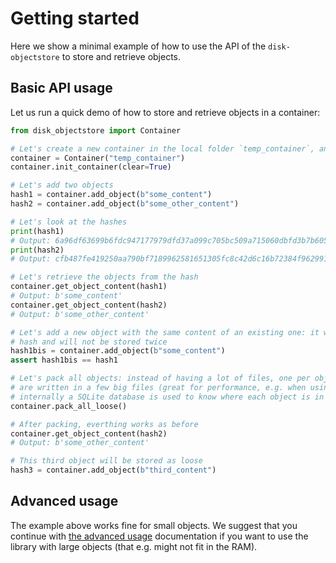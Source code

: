 # Getting started

Here we show a minimal example of how to use the API of the `disk-objectstore` to store and retrieve objects.

## Basic API usage

Let us run a quick demo of how to store and retrieve objects in a container:

```python
from disk_objectstore import Container

# Let's create a new container in the local folder `temp_container`, and initialise it
container = Container("temp_container")
container.init_container(clear=True)

# Let's add two objects
hash1 = container.add_object(b"some_content")
hash2 = container.add_object(b"some_other_content")

# Let's look at the hashes
print(hash1)
# Output: 6a96df63699b6fdc947177979dfd37a099c705bc509a715060dbfd3b7b605dbe
print(hash2)
# Output: cfb487fe419250aa790bf7189962581651305fc8c42d6c16b72384f96299199d

# Let's retrieve the objects from the hash
container.get_object_content(hash1)
# Output: b'some_content'
container.get_object_content(hash2)
# Output: b'some_other_content'

# Let's add a new object with the same content of an existing one: it will get the same
# hash and will not be stored twice
hash1bis = container.add_object(b"some_content")
assert hash1bis == hash1

# Let's pack all objects: instead of having a lot of files, one per object, all objects
# are written in a few big files (great for performance, e.g. when using rsync) +
# internally a SQLite database is used to know where each object is in the pack files
container.pack_all_loose()

# After packing, everthing works as before
container.get_object_content(hash2)
# Output: b'some_other_content'

# This third object will be stored as loose
hash3 = container.add_object(b"third_content")
```

## Advanced usage

The example above works fine for small objects. We suggest that you continue with [the advanced usage](advanced_usage)
documentation if you want to use the library with large objects (that e.g. might not fit in the RAM).
